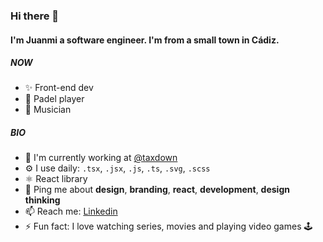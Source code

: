 ### Hi there 👋

####  I'm Juanmi a software engineer. I'm from a small town in Cádiz.

##### NOW

- ✨ Front-end dev
- 🎾 Padel player
- 🎺 Musician

##### BIO

- 🏢 I'm currently working at [@taxdown](https://taxdown.es/) 
- ⚙️ I use daily: `.tsx`, `.jsx`, `.js`, `.ts`, `.svg`, `.scss`
- ⚛️ React library
- 💬 Ping me about **design**, **branding**, **react**, **development**, **design thinking**
- 📫 Reach me: [Linkedin](https://es.linkedin.com/in/juanmiguelruiz)
- ⚡️ Fun fact: I love watching series, movies and playing video games 🕹️
